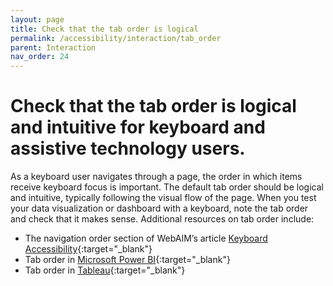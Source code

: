 ```yaml
---
layout: page
title: Check that the tab order is logical
permalink: /accessibility/interaction/tab_order
parent: Interaction
nav_order: 24
---
```


# Check that the tab order is logical and intuitive for keyboard and assistive technology users. 

As a keyboard user navigates through a page, the order in which items receive keyboard focus is important. The default tab order should be logical and intuitive, typically following the visual flow of the page. When you test your data visualization or dashboard with a keyboard, note the tab order and check that it makes sense. Additional resources on tab order include: 

* The navigation order section of WebAIM’s article [Keyboard Accessibility](https://webaim.org/techniques/keyboard/){:target="_blank"}
* Tab order in [Microsoft Power BI](https://learn.microsoft.com/en-us/power-bi/create-reports/desktop-accessibility-creating-reports#tab-order){:target="_blank"}
* Tab order in [Tableau](https://community.tableau.com/s/question/0D54T00000C6USYSA3/how-can-i-set-the-focus-order-of-the-views-and-objects-in-a-dashboard){:target="_blank"}
